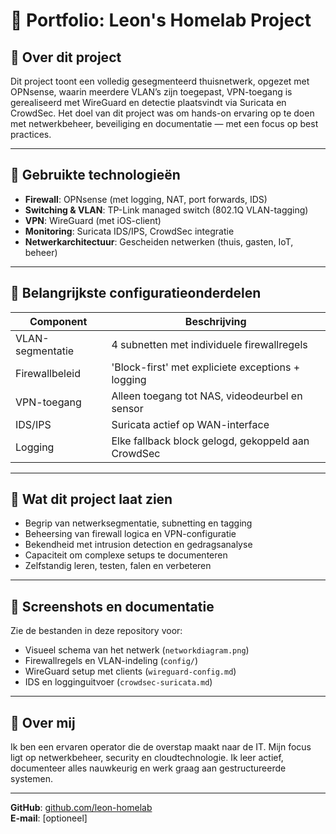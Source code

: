 # 💼 Portfolio: Leon's Homelab Project

## 📌 Over dit project

Dit project toont een volledig gesegmenteerd thuisnetwerk, opgezet met OPNsense, waarin meerdere VLAN’s zijn toegepast, VPN-toegang is gerealiseerd met WireGuard en detectie plaatsvindt via Suricata en CrowdSec. Het doel van dit project was om hands-on ervaring op te doen met netwerkbeheer, beveiliging en documentatie — met een focus op best practices.

---

## 🧱 Gebruikte technologieën

- **Firewall**: OPNsense (met logging, NAT, port forwards, IDS)
- **Switching & VLAN**: TP-Link managed switch (802.1Q VLAN-tagging)
- **VPN**: WireGuard (met iOS-client)
- **Monitoring**: Suricata IDS/IPS, CrowdSec integratie
- **Netwerkarchitectuur**: Gescheiden netwerken (thuis, gasten, IoT, beheer)

---

## 📁 Belangrijkste configuratieonderdelen

| Component       | Beschrijving                                         |
|------------------|------------------------------------------------------|
| VLAN-segmentatie | 4 subnetten met individuele firewallregels           |
| Firewallbeleid   | 'Block-first' met expliciete exceptions + logging    |
| VPN-toegang      | Alleen toegang tot NAS, videodeurbel en sensor       |
| IDS/IPS          | Suricata actief op WAN-interface                     |
| Logging          | Elke fallback block gelogd, gekoppeld aan CrowdSec  |

---

## 🧠 Wat dit project laat zien

- Begrip van netwerksegmentatie, subnetting en tagging
- Beheersing van firewall logica en VPN-configuratie
- Bekendheid met intrusion detection en gedragsanalyse
- Capaciteit om complexe setups te documenteren
- Zelfstandig leren, testen, falen en verbeteren

---

## 📸 Screenshots en documentatie

Zie de bestanden in deze repository voor:
- Visueel schema van het netwerk (`networkdiagram.png`)
- Firewallregels en VLAN-indeling (`config/`)
- WireGuard setup met clients (`wireguard-config.md`)
- IDS en logginguitvoer (`crowdsec-suricata.md`)

---

## 📝 Over mij

Ik ben een ervaren operator die de overstap maakt naar de IT. Mijn focus ligt op netwerkbeheer, security en cloudtechnologie. Ik leer actief, documenteer alles nauwkeurig en werk graag aan gestructureerde systemen.

---

**GitHub**: [github.com/leon-homelab](https://github.com/leon-homelab)  
**E-mail**: [optioneel]  
